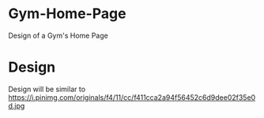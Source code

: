 # Gym-Home-Page
Design of a Gym's Home Page

# Design
Design will be similar to https://i.pinimg.com/originals/f4/11/cc/f411cca2a94f56452c6d9dee02f35e0d.jpg
